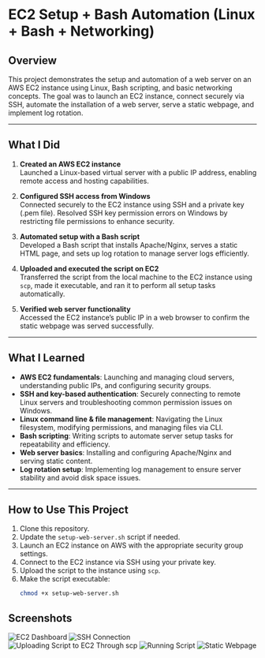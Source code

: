 # EC2 Setup + Bash Automation (Linux + Bash + Networking)

## Overview
This project demonstrates the setup and automation of a web server on an AWS EC2 instance using Linux, Bash scripting, and basic networking concepts. The goal was to launch an EC2 instance, connect securely via SSH, automate the installation of a web server, serve a static webpage, and implement log rotation.

---

## What I Did

1. **Created an AWS EC2 instance**  
   Launched a Linux-based virtual server with a public IP address, enabling remote access and hosting capabilities.

2. **Configured SSH access from Windows**  
   Connected securely to the EC2 instance using SSH and a private key (.pem file). Resolved SSH key permission errors on Windows by restricting file permissions to enhance security.

3. **Automated setup with a Bash script**  
   Developed a Bash script that installs Apache/Nginx, serves a static HTML page, and sets up log rotation to manage server logs efficiently.

4. **Uploaded and executed the script on EC2**  
   Transferred the script from the local machine to the EC2 instance using `scp`, made it executable, and ran it to perform all setup tasks automatically.

5. **Verified web server functionality**  
   Accessed the EC2 instance’s public IP in a web browser to confirm the static webpage was served successfully.

---

## What I Learned

- **AWS EC2 fundamentals**: Launching and managing cloud servers, understanding public IPs, and configuring security groups.
- **SSH and key-based authentication**: Securely connecting to remote Linux servers and troubleshooting common permission issues on Windows.
- **Linux command line & file management**: Navigating the Linux filesystem, modifying permissions, and managing files via CLI.
- **Bash scripting**: Writing scripts to automate server setup tasks for repeatability and efficiency.
- **Web server basics**: Installing and configuring Apache/Nginx and serving static content.
- **Log rotation setup**: Implementing log management to ensure server stability and avoid disk space issues.

---

## How to Use This Project

1. Clone this repository.
2. Update the `setup-web-server.sh` script if needed.
3. Launch an EC2 instance on AWS with the appropriate security group settings.
4. Connect to the EC2 instance via SSH using your private key.
5. Upload the script to the instance using `scp`.
6. Make the script executable:  
   ```bash
   chmod +x setup-web-server.sh

## Screenshots

![EC2 Dashboard](screenshots/AWS%20EC2%20Dashboard.png)
![SSH Connection](screenshots/SSH%20Connection.png)
![Uploading Script to EC2 Through scp](screenshots/Uploading%20and%20Executing%20Script%20SSH.png)
![Running Script](screenshots/Running%20the%20Bash%20Script%20on%20EC2.png)
![Static Webpage](screenshots/Accessing%20the%20Static%20Webpage%20in%20Browser.png)
